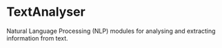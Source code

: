 # TextAnalyser
Natural Language Processing (NLP) modules for analysing and extracting information from text.
